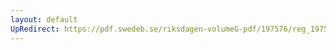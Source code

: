 ```yaml
---
layout: default
UpRedirect: https://pdf.swedeb.se/riksdagen-volumeG-pdf/197576/reg_197576__reg_03/reg_197576__reg_03_0047.pdf
---
```

